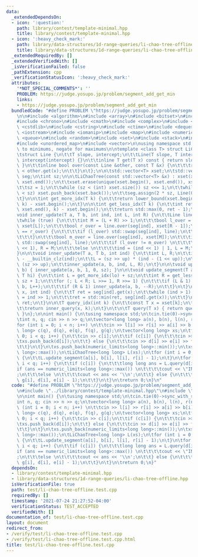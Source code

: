 ```yaml
---
data:
  _extendedDependsOn:
  - icon: ':question:'
    path: library/contest/template-minimal.hpp
    title: library/contest/template-minimal.hpp
  - icon: ':heavy_check_mark:'
    path: library/data-structures/1d-range-queries/li-chao-tree-offline.hpp
    title: library/data-structures/1d-range-queries/li-chao-tree-offline.hpp
  _extendedRequiredBy: []
  _extendedVerifiedWith: []
  _isVerificationFailed: false
  _pathExtension: cpp
  _verificationStatusIcon: ':heavy_check_mark:'
  attributes:
    '*NOT_SPECIAL_COMMENTS*': ''
    PROBLEM: https://judge.yosupo.jp/problem/segment_add_get_min
    links:
    - https://judge.yosupo.jp/problem/segment_add_get_min
  bundledCode: "#define PROBLEM \"https://judge.yosupo.jp/problem/segment_add_get_min\"\
    \n\n#include <algorithm>\n#include <array>\n#include <bitset>\n#include <cassert>\n\
    #include <chrono>\n#include <cmath>\n#include <complex>\n#include <cstdio>\n#include\
    \ <cstdlib>\n#include <cstring>\n#include <ctime>\n#include <deque>\n#include\
    \ <iostream>\n#include <iomanip>\n#include <map>\n#include <numeric>\n#include\
    \ <queue>\n#include <random>\n#include <set>\n#include <stack>\n#include <string>\n\
    #include <unordered_map>\n#include <vector>\n\nusing namespace std;\n\n// Set\
    \ to minimums, negate for maximums\n\ntemplate <class T> struct LiChaoTree {\n\
    \tstruct Line {\n\t\tT slope, intercept;\n\t\tLine(T slope, T intercept) : slope(slope),\
    \ intercept(intercept) {}\n\t\tinline T get(T x) const { return slope * x + intercept;\
    \ }\n\t\tinline bool over(const Line &other, const T &x) {\n\t\t\treturn get(x)\
    \ < other.get(x);\n\t\t}\n\t};\n\n\tstd::vector<T> xset;\n\tstd::vector<Line>\
    \ seg;\n\tint sz;\n\n\tLiChaoTree(const std::vector<T> &x) : xset(x) {\n\t\tsort(xset.begin(),\
    \ xset.end());\n\t\txset.erase(unique(xset.begin(), xset.end()), xset.end());\n\
    \t\tsz = 1;\n\t\twhile (sz < (int) xset.size()) sz <<= 1;\n\t\twhile ((int) xset.size()\
    \ < sz) xset.push_back(xset.back());\n\t\tseg.assign(2 * sz, Line(0, std::numeric_limits<T>::max()));\n\
    \t}\n\n\tint get_more_idx(T k) {\n\t\treturn lower_bound(xset.begin(), xset.end(),\
    \ k) - xset.begin();\n\t}\n\n\tint get_less_idx(T k) {\n\t\tint ret = upper_bound(xset.begin(),\
    \ xset.end(), k) - xset.begin();\n\t\treturn std::max(0, ret - 1);\n\t}\n\n\t\
    void inner_update(T a, T b, int ind, int L, int R) {\n\t\tLine line(a, b);\n\t\
    \twhile (true) {\n\t\t\tint M = (L + R) >> 1;\n\t\t\tbool l_over = line.over(seg[ind],\
    \ xset[L]);\n\t\t\tbool r_over = line.over(seg[ind], xset[R - 1]);\n\t\t\tif (l_over\
    \ == r_over) {\n\t\t\t\tif (l_over) std::swap(seg[ind], line);\n\t\t\t\treturn;\n\
    \t\t\t}\n\t\t\tbool m_over = line.over(seg[ind], xset[M]);\n\t\t\tif (m_over)\
    \ std::swap(seg[ind], line);\n\t\t\tif (l_over != m_over) \n\t\t\t\tind = (ind\
    \ << 1), R = M;\n\t\t\telse \n\t\t\t\tind = (ind << 1) | 1, L = M;\n\n\t\t}\n\t\
    }\n\n\tvoid inner_update(T a, T b, int ind) {\n\t\tint L, R;\n\t\tint up = 31\
    \ - __builtin_clz(ind);\n\t\tL = (sz >> up) * (ind - (1 << up));\n\t\tR = L +\
    \ (sz >> up);\n\t\tinner_update(a, b, ind, L, R);\n\t}\n\n\tvoid update(T a, T\
    \ b) { inner_update(a, b, 1, 0, sz); }\n\n\tvoid update_segment(T a, T b, T lo,\
    \ T hi) {\n\t\tint L = get_more_idx(lo) + sz;\n\t\tint R = get_less_idx(hi) +\
    \ sz + 1;\n\t\tfor (; L < R; L >>= 1, R >>= 1) {\n\t\t\tif (L & 1) inner_update(a,\
    \ b, L++);\n\t\t\tif (R & 1) inner_update(a, b, --R);\n\t\t}\n\t}\n\n\tT inner_query(T\
    \ x, int ind) {\n\t\tT ret = seg[ind].get(x);\n\t\twhile (ind > 1) {\n\t\t\tind\
    \ = ind >> 1;\n\t\t\tret = std::min(ret, seg[ind].get(x));\n\t\t}\n\t\treturn\
    \ ret;\n\t}\n\n\tT query_idx(int k) {\n\t\tconst T x = xset[k];\n\t\tk += sz;\n\
    \t\treturn inner_query(x, k);\n\t}\n\t\n\tT query(T x) { return query_idx(get_more_idx(x));\
    \ }\n};\n\nint main() {\n\tusing namespace std;\n\tcin.tie(0)->sync_with_stdio(0);\n\
    \tint n, q; cin >> n >> q;\n\tvector<long long> a(n), b(n), l(n), r(n);\t\n\t\
    for (int i = 0; i < n; i++) \n\t\tcin >> l[i] >> r[i] >> a[i] >> b[i];\n\tvector<long\
    \ long> c(q), d(q), e(q), f(q), g(q);\n\tvector<long long> xs;\n\tfor (int i =\
    \ 0; i < q; i++) {\n\t\tcin >> c[i];\n\t\tif (c[i]) {\n\t\t\tcin >> d[i];\n\t\t\
    \txs.push_back(d[i]);\n\t\t} else {\n\t\t\tcin >> d[i] >> e[i] >> f[i] >> g[i];\n\
    \t\t}\n\t}\n\txs.push_back(numeric_limits<long long>::min());\n\txs.push_back(numeric_limits<long\
    \ long>::max());\n\tLiChaoTree<long long> L(xs);\n\tfor (int i = 0; i < n; i++)\
    \ {\n\t\tL.update_segment(a[i], b[i], l[i], r[i] - 1);\n\t}\n\tfor (int i = 0;\
    \ i < q; i++) {\n\t\tif (c[i]) {\n\t\t\tlong long ans = L.query(d[i]);\n\t\t\t\
    if (ans == numeric_limits<long long>::max()) \n\t\t\t\tcout << \"INFINITY\\n\"\
    ;\n\t\t\telse \n\t\t\t\tcout << ans << '\\n';\n\t\t} else {\n\t\t\tL.update_segment(f[i],\
    \ g[i], d[i], e[i] - 1);\n\t\t}\n\t}\n\treturn 0;\n}\n"
  code: "#define PROBLEM \"https://judge.yosupo.jp/problem/segment_add_get_min\"\n\
    \n#include \"../library/contest/template-minimal.hpp\"\n#include \"../library/data-structures/1d-range-queries/li-chao-tree-offline.hpp\"\
    \n\nint main() {\n\tusing namespace std;\n\tcin.tie(0)->sync_with_stdio(0);\n\t\
    int n, q; cin >> n >> q;\n\tvector<long long> a(n), b(n), l(n), r(n);\t\n\tfor\
    \ (int i = 0; i < n; i++) \n\t\tcin >> l[i] >> r[i] >> a[i] >> b[i];\n\tvector<long\
    \ long> c(q), d(q), e(q), f(q), g(q);\n\tvector<long long> xs;\n\tfor (int i =\
    \ 0; i < q; i++) {\n\t\tcin >> c[i];\n\t\tif (c[i]) {\n\t\t\tcin >> d[i];\n\t\t\
    \txs.push_back(d[i]);\n\t\t} else {\n\t\t\tcin >> d[i] >> e[i] >> f[i] >> g[i];\n\
    \t\t}\n\t}\n\txs.push_back(numeric_limits<long long>::min());\n\txs.push_back(numeric_limits<long\
    \ long>::max());\n\tLiChaoTree<long long> L(xs);\n\tfor (int i = 0; i < n; i++)\
    \ {\n\t\tL.update_segment(a[i], b[i], l[i], r[i] - 1);\n\t}\n\tfor (int i = 0;\
    \ i < q; i++) {\n\t\tif (c[i]) {\n\t\t\tlong long ans = L.query(d[i]);\n\t\t\t\
    if (ans == numeric_limits<long long>::max()) \n\t\t\t\tcout << \"INFINITY\\n\"\
    ;\n\t\t\telse \n\t\t\t\tcout << ans << '\\n';\n\t\t} else {\n\t\t\tL.update_segment(f[i],\
    \ g[i], d[i], e[i] - 1);\n\t\t}\n\t}\n\treturn 0;\n}"
  dependsOn:
  - library/contest/template-minimal.hpp
  - library/data-structures/1d-range-queries/li-chao-tree-offline.hpp
  isVerificationFile: true
  path: test/li-chao-tree-offline.test.cpp
  requiredBy: []
  timestamp: '2021-07-24 21:27:52-04:00'
  verificationStatus: TEST_ACCEPTED
  verifiedWith: []
documentation_of: test/li-chao-tree-offline.test.cpp
layout: document
redirect_from:
- /verify/test/li-chao-tree-offline.test.cpp
- /verify/test/li-chao-tree-offline.test.cpp.html
title: test/li-chao-tree-offline.test.cpp
---
```

